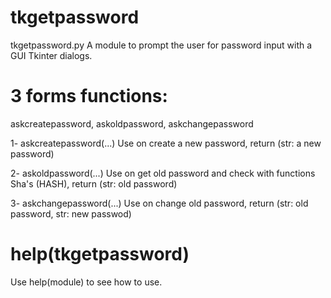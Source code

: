 # tkgetpassword
tkgetpassword.py A module to prompt the user for password input with a GUI Tkinter dialogs.

# 3 forms functions:

askcreatepassword, askoldpassword, askchangepassword

1- askcreatepassword(...)
    Use on create a new password, return (str: a new password)

2- askoldpassword(...)
    Use on get old password and check with functions Sha's (HASH), return (str: old password)

3- askchangepassword(...)
    Use on change old password, return (str: old password, str: new passwod)

# help(tkgetpassword)
Use help(module) to see how to use.
